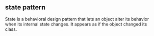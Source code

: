 ## state pattern

State is a behavioral design pattern that lets an object alter its behavior when its internal state changes. It appears as if the object changed its class.
